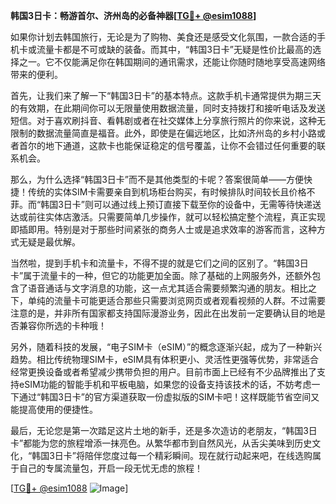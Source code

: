 **韩国3日卡：畅游首尔、济州岛的必备神器[[TG💪+ @esim1088](https://t.me/s/esim1088)]**

如果你计划去韩国旅行，无论是为了购物、美食还是感受文化氛围，一款合适的手机卡或流量卡都是不可或缺的装备。而其中，“韩国3日卡”无疑是性价比最高的选择之一。它不仅能满足你在韩国期间的通讯需求，还能让你随时随地享受高速网络带来的便利。

首先，让我们来了解一下“韩国3日卡”的基本特点。这款手机卡通常提供为期三天的有效期，在此期间你可以无限量使用数据流量，同时支持拨打和接听电话及发送短信。对于喜欢刷抖音、看韩剧或者在社交媒体上分享旅行照片的你来说，这种无限制的数据流量简直是福音。此外，即使是在偏远地区，比如济州岛的乡村小路或者首尔的地下通道，这款卡也能保证稳定的信号覆盖，让你不会错过任何重要的联系机会。

那么，为什么选择“韩国3日卡”而不是其他类型的卡呢？答案很简单——方便快捷！传统的实体SIM卡需要亲自到机场柜台购买，有时候排队时间较长且价格不菲。而“韩国3日卡”则可以通过线上预订直接下载至你的设备中，无需等待快递送达或前往实体店激活。只需要简单几步操作，就可以轻松搞定整个流程，真正实现即插即用。特别是对于那些时间紧张的商务人士或是追求效率的游客而言，这种方式无疑是最优解。

当然啦，提到手机卡和流量卡，不得不提的就是它们之间的区别了。“韩国3日卡”属于流量卡的一种，但它的功能更加全面。除了基础的上网服务外，还额外包含了语音通话与文字消息的功能，这一点尤其适合需要频繁沟通的朋友。相比之下，单纯的流量卡可能更适合那些只需要浏览网页或者观看视频的人群。不过需要注意的是，并非所有国家都支持国际漫游业务，因此在出发前一定要确认目的地是否兼容你所选的卡种哦！

另外，随着科技的发展，“电子SIM卡（eSIM）”的概念逐渐兴起，成为了一种新兴趋势。相比传统物理SIM卡，eSIM具有体积更小、灵活性更强等优势，非常适合经常更换设备或者希望减少携带负担的用户。目前市面上已经有不少品牌推出了支持eSIM功能的智能手机和平板电脑，如果您的设备支持该技术的话，不妨考虑一下通过“韩国3日卡”的官方渠道获取一份虚拟版的SIM卡吧！这样既能节省空间又能提高使用的便捷性。

最后，无论您是第一次踏足这片土地的新手，还是多次造访的老朋友，“韩国3日卡”都能为您的旅程增添一抹亮色。从繁华都市到自然风光，从舌尖美味到历史文化，“韩国3日卡”将陪伴您度过每一个精彩瞬间。现在就行动起来吧，在线选购属于自己的专属流量包，开启一段无忧无虑的旅程！

[[TG💪+ @esim1088](https://t.me/s/esim1088) ![Image](https://i.postimg.cc/4NQfJmqS/Snipaste-2025-05-13-00-14-12.png)]